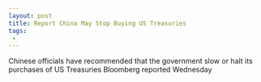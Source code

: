 ```yaml
---
layout: post
title: Report China May Stop Buying US Treasuries
tags:
 -
---
```

Chinese officials have recommended that the government slow or halt its purchases of US Treasuries Bloomberg reported Wednesday

